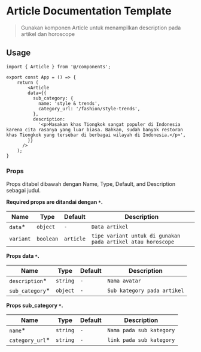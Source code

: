 # Article Documentation Template

> Gunakan komponen Article untuk menampilkan description pada artikel dan horoscope
## Usage

```tsx
import { Article } from '@/components';

export const App = () => {
	return (
		<Article
        data={{
          sub_category: {
            name: 'style & trends',
            category_url: '/fashion/style-trends',
          },
          description:
            '<p>Masakan khas Tiongkok sangat populer di Indonesia karena cita rasanya yang luar biasa. Bahkan, sudah banyak restoran khas Tiongkok yang tersebar di berbagai wilayah di Indonesia.</p>',
        }}
      />
    );
}
```

### Props

Props ditabel dibawah dengan Name, Type, Default, and Description sebagai judul.

**Required props are ditandai dengan `*`.**

| Name         | Type            | Default        | Description                                          |
| ------------ | --------------- | -------------- | --------------------------------------------------   |
| `data`\*     | `object`        |   `-`          | `Data artikel` 									 |
| `variant`    | `boolean`        |  `article`   | `tipe variant untuk di gunakan pada artikel atau horoscope`         |

**Props data `*`.**

| Name         | Type            | Default        | Description                                        |
| ------------ | --------------- | -------------- | -------------------------------------------------- |
| `description`\*      | `string`        |   `-`          | `Nama avatar`					                     |
| `sub_category`\*    | `object`        | `-`            | `Sub kategory pada artikel`                                    |

**Props sub_category `*`.**

| Name         | Type            | Default        | Description                                        |
| ------------ | --------------- | -------------- | -------------------------------------------------- |
| `name`\*      | `string`        |   `-`          | `Nama pada sub kategory`					                     |
| `category_url`\*    | `string`        | `-`            | `link pada sub kategory`                                    |